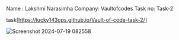 Name : Lakshmi Narasimha
Company: Vaultofcodes
Task no: Task-2


task[https://lucky143ops.github.io/Vault-of-code-task-2/]

![Screenshot 2024-07-19 082558](https://github.com/user-attachments/assets/f1f65f10-9ddb-44a6-9bc2-80af2b221151)
